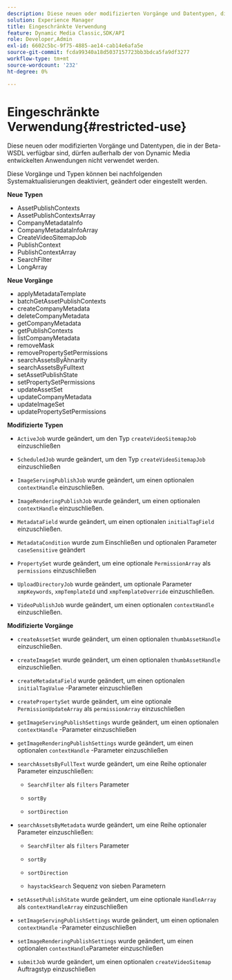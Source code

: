 ```yaml
---
description: Diese neuen oder modifizierten Vorgänge und Datentypen, die in der Beta-WSDL verfügbar sind, dürfen außerhalb der von Dynamic Media entwickelten Anwendungen nicht verwendet werden.
solution: Experience Manager
title: Eingeschränkte Verwendung
feature: Dynamic Media Classic,SDK/API
role: Developer,Admin
exl-id: 6602c5bc-9f75-4885-ae14-cab14e6afa5e
source-git-commit: fcda99340a18d5037157723bb3bdca5fa9df3277
workflow-type: tm+mt
source-wordcount: '232'
ht-degree: 0%

---
```


# Eingeschränkte Verwendung{#restricted-use}

Diese neuen oder modifizierten Vorgänge und Datentypen, die in der Beta-WSDL verfügbar sind, dürfen außerhalb der von Dynamic Media entwickelten Anwendungen nicht verwendet werden.

Diese Vorgänge und Typen können bei nachfolgenden Systemaktualisierungen deaktiviert, geändert oder eingestellt werden.

**Neue Typen**

* AssetPublishContexts
* AssetPublishContextsArray
* CompanyMetadataInfo
* CompanyMetadataInfoArray
* CreateVideoSitemapJob
* PublishContext
* PublishContextArray
* SearchFilter
* LongArray

**Neue Vorgänge**

* applyMetadataTemplate
* batchGetAssetPublishContexts
* createCompanyMetadata
* deleteCompanyMetadata
* getCompanyMetadata
* getPublishContexts
* listCompanyMetadata
* removeMask
* removePropertySetPermissions
* searchAssetsByÄhnarity
* searchAssetsByFulltext
* setAssetPublishState
* setPropertySetPermissions
* updateAssetSet
* updateCompanyMetadata
* updateImageSet
* updatePropertySetPermissions

**Modifizierte Typen**

* `ActiveJob` wurde geändert, um den Typ `createVideoSitemapJob` einzuschließen

* `ScheduledJob` wurde geändert, um den Typ `createVideoSitemapJob` einzuschließen

* `ImageServingPublishJob` wurde geändert, um einen optionalen `contextHandle` einzuschließen.

* `ImageRenderingPublishJob` wurde geändert, um einen optionalen `contextHandle` einzuschließen.

* `MetadataField` wurde geändert, um einen optionalen `initialTagField` einzuschließen.

* `MetadataCondition` wurde zum Einschließen und optionalen Parameter `caseSensitive` geändert

* `PropertySet` wurde geändert, um eine optionale `PermissionArray` als `permissions` einzuschließen

* `UploadDirectoryJob` wurde geändert, um optionale Parameter `xmpKeywords`, `xmpTemplateId` und `xmpTemplateOverride` einzuschließen.

* `VideoPublishJob` wurde geändert, um einen optionalen `contextHandle` einzuschließen.

**Modifizierte Vorgänge**

* `createAssetSet` wurde geändert, um einen optionalen `thumbAssetHandle` einzuschließen.

* `createImageSet` wurde geändert, um einen optionalen `thumbAssetHandle` einzuschließen.

* `createMetadataField` wurde geändert, um einen optionalen `initialTagValue` -Parameter einzuschließen

* `createPropertySet` wurde geändert, um eine optionale `PermissionUpdateArray` als `permissionArray` einzuschließen

* `getImageServingPublishSettings` wurde geändert, um einen optionalen `contextHandle` -Parameter einzuschließen

* `getImageRenderingPublishSettings` wurde geändert, um einen optionalen `contextHandle` -Parameter einzuschließen

* `searchAssetsByFullText` wurde geändert, um eine Reihe optionaler Parameter einzuschließen:

   * `SearchFilter` als `filters` Parameter

   * `sortBy`
   * `sortDirection`

* `searchAssetsByMetadata` wurde geändert, um eine Reihe optionaler Parameter einzuschließen:

   * `SearchFilter` als `filters` Parameter

   * `sortBy`
   * `sortDirection`
   * `haystackSearch` Sequenz von sieben Parametern

* `setAssetPublishState` wurde geändert, um eine optionale `HandleArray` als `contextHandleArray` einzuschließen

* `setImageServingPublishSettings` wurde geändert, um einen optionalen `contextHandle` -Parameter einzuschließen

* `setImageRenderingPublishSettings` wurde geändert, um einen optionalen `contextHandle`Parameter einzuschließen

* `submitJob` wurde geändert, um einen optionalen `createVideoSitemap` Auftragstyp einzuschließen
